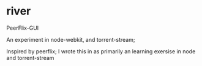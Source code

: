 river
=====

PeerFlix-GUI


An experiment in node-webkit, and torrent-stream;

Inspired by peerflix; I wrote this in as primarily an learning exersise in node and torrent-stream